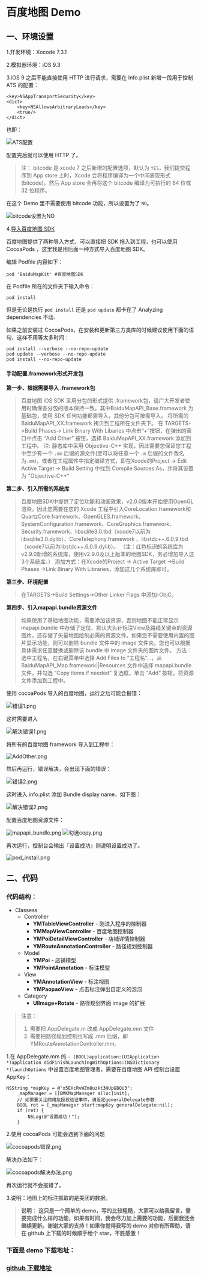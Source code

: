# 百度地图 Demo

## 一、环境设置

1.开发环境：Xocode 7.3.1

2.模拟器环境：iOS 9.3

3.iOS 9 之后不能直接使用 HTTP 进行请求，需要在 Info.plist 新增一段用于控制 ATS 的配置：

```
<key>NSAppTransportSecurity</key>
<dict>
    <key>NSAllowsArbitraryLoads</key>
    <true/>
</dict>
```
也即：

![ATS配置](images/ATS.png)

配置完后就可以使用 HTTP 了。

> 注：
> bitcode 是 xcode 7 之后新增的配置选项，默认为 `YES`，我们提交程序到 App store 上时，Xcode 会将程序编译为一个中间表现形式(bitcode)。然后 App store 会再将这个 bitcode 编译为可执行的 64 位或 32 位程序。

在这个 Demo 里不需要使用 bitcode 功能，所以设置为了 `NO`。

![bitcode设置为NO](images/bitcode.png)

4.[导入百度地图 SDK](http://lbsyun.baidu.com/index.php?title=iossdk/guide/buildproject)

百度地图提供了两种导入方式，可以直接把 SDK 拖入到工程，也可以使用 CocoaPods ，这里我是用后面一种方式导入百度地图 SDK。

编辑 Podfile 内容如下：

```
pod 'BaiduMapKit' #百度地图SDK
```

在 Podfile 所在的文件夹下输入命令：

```
pod install
```

但是无论是执行 `pod install` 还是 `pod update` 都卡在了 Analyzing dependencies 不动.

如果之前安装过 CocoaPods，在安装和更新第三方类库的时候建议使用下面的语句，这样不用等太多时间：

```
pod install --verbose --no-repo-update
pod update --verbose --no-repo-update
pod install --no-repo-update
```

#### **手动配置.framework形式开发包**

**第一步、根据需要导入 .framework包**
> 百度地图 iOS SDK 采用分包的形式提供 .framework包，请广大开发者使用时确保各分包的版本保持一致。其中BaiduMapAPI_Base.framework 为基础包，使用 SDK 任何功能都需导入，其他分包可按需导入。
将所需的 BaiduMapAPI_XX.framework 拷贝到工程所在文件夹下。
在 TARGETS->Build Phases-> Link Binary With Libaries 中点击“+”按钮，在弹出的窗口中点击 “Add Other” 按钮，选择 BaiduMapAPI_XX.framework 添加到工程中。
注: 静态库中采用 Objective-C++ 实现，因此需要您保证您工程中至少有一个 `.mm` 后缀的源文件(您可以将任意一个 `.m` 后缀的文件改名为`.mm`)，或者在工程属性中指定编译方式，即在Xcode的Project -> Edit Active Target -> Build Setting 中找到 Compile Sources As，并将其设置为 "Objective-C++"

**第二步、引入所需的系统库**
> 百度地图SDK中提供了定位功能和动画效果，v2.0.0版本开始使用OpenGL渲染，因此您需要在您的 Xcode 工程中引入CoreLocation.framework和QuartzCore.framework、OpenGLES.framework、SystemConfiguration.framework、CoreGraphics.framework、Security.framework、libsqlite3.0.tbd（xcode7以前为 libsqlite3.0.dylib）、CoreTelephony.framework 、libstdc++.6.0.9.tbd（xcode7以前为libstdc++.6.0.9.dylib）。
（注：红色标识的系统库为v2.9.0新增的系统库，使用v2.9.0及以上版本的地图SDK，务必增加导入这3个系统库。）
添加方式：在Xcode的Project -> Active Target ->Build Phases ->Link Binary With Libraries，添加这几个系统库即可。

**第三步、环境配置**
> 在TARGETS->Build Settings->Other Linker Flags 中添加-ObjC。

**第四步、引入mapapi.bundle资源文件**
> 如果使用了基础地图功能，需要添加该资源，否则地图不能正常显示 mapapi.bundle 中存储了定位、默认大头针标注View及路线关键点的资源图片，还存储了矢量地图绘制必需的资源文件。如果您不需要使用内置的图片显示功能，则可以删除 bundle 文件中的 image 文件夹。您也可以根据具体需求任意替换或删除该 bundle 中 image 文件夹的图片文件。
方法：选中工程名，在右键菜单中选择 Add Files to “工程名”…，从BaiduMapAPI_Map.framework||Resources 文件中选择 mapapi.bundle 文件，并勾选 “Copy items if needed” 复选框，单击 “Add” 按钮，将资源文件添加到工程中。

使用 cocoaPods 导入的百度地图，运行之后可能会报错：

![错误1.png](images/错误1.png)

这时需要进入

![解决错误1.png](images/解决错误1.png)

将所有的百度地图 framework 导入到工程中：

![AddOther.png](images/AddOther.png)

然后再运行，错误解决，会出现下面的错误：

![错误2.png](images/错误2.png)

这时进入 info.plist 添加 Bundle display name，如下图：

![解决错误2.png](images/解决错误2.png)

配置百度地图资源文件：

![mapapi_bundle.png](images/mapapi_bundle.png)
![勾选copy.png](images/勾选copy.png)

再次运行，控制台会输出『设置成功』则说明设置成功了。

![pod_install.png](images/pod_install.png)

## 二、代码

### 代码结构：

- Classess
	- Controller
		- **YMTableViewController** - 刚进入程序的控制器
		- **YMMapViewController** - 百度地图控制器
		- **YMPoiDetailViewController** - 店铺详情控制器
		- **YMRouteAnnotationController** - 路径规划控制器
	- Model
		- **YMPoi** - 店铺模型
		- **YMPointAnnotation** - 标注模型 
	- View
		- **YMAnnotationView** - 标注视图
		- **YMPaopaoView** - 点击标注弹出自定义的泡泡
	- Category
		- **UIImage+Rotate** - 路径规划界面 image 的扩展

> 注意：
> 1. 需要把 AppDelegate.m 改成 AppDelegate.mm 文件
> 2. 需要把路径规划控制也写成 .mm 后缀，即YMRouteAnnotationController.mm。

1.在 AppDelegate.mm 的 `- (BOOL)application:(UIApplication *)application didFinishLaunchingWithOptions:(NSDictionary *)launchOptions` 中设置百度地图管理者，需要在百度地图 API 控制台设置 AppKey：

```
NSString *mapKey = @"x5EHcRvWZm8uzkt3HUpGBQU3";
    _mapManager = [[BMKMapManager alloc]init];
    // 如果要关注网络及授权验证事件，请设定generalDelegate参数
    BOOL ret = [_mapManager start:mapKey generalDelegate:nil];
    if (ret) {
        NSLog(@"设置成功！");
    }
```

2.使用 cocoaPods 可能会遇到下面的问题

![cocoapods错误.png](images/cocoapods错误.png)

解决办法如下：

![cocoapods解决办法.png](images/cocoapods解决办法.png)

再次运行就不会报错了。

3.说明：地图上的标注抓取的是美团的数据。

> **说明：**
> **这只是一个简单的 demo，写的比较粗糙，大家可以给我留言，需要完成什么样的功能，如果有时间，我会尽力加上需要的功能，后面我还会继续更新。谢谢大家的支持！如果你觉得我写的 demo 对你有所帮助，请在 github 上下载的时候顺手给个 star，不胜感激！**

### **下面是 demo 下载地址：**

### [github 下载地址](https://github.com/hrscy/BaiduMapDemo)

















